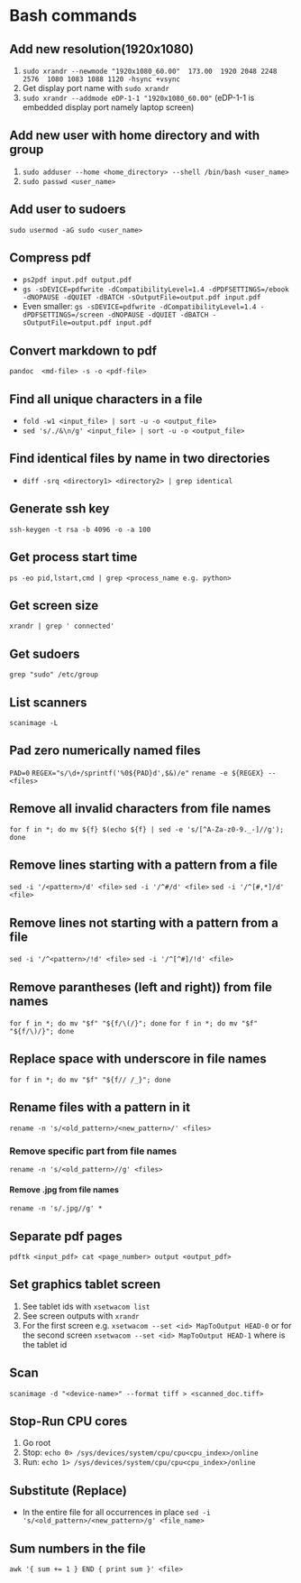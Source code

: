 # Bash commands

## Add new resolution(1920x1080)
1. `sudo xrandr --newmode "1920x1080_60.00"  173.00  1920 2048 2248 2576  1080 1083 1088 1120 -hsync +vsync`
2. Get display port name with `sudo xrandr`
3. `sudo xrandr --addmode eDP-1-1 "1920x1080_60.00"` (eDP-1-1 is embedded display port namely laptop screen)

## Add new user with home directory and with group
1. `sudo adduser --home <home_directory> --shell /bin/bash <user_name>`
2. `sudo passwd <user_name>`

## Add user to sudoers
`sudo usermod -aG sudo <user_name>`

## Compress pdf
* `ps2pdf input.pdf output.pdf`
* `gs -sDEVICE=pdfwrite -dCompatibilityLevel=1.4 -dPDFSETTINGS=/ebook -dNOPAUSE -dQUIET -dBATCH -sOutputFile=output.pdf input.pdf`
* Even smaller: `gs -sDEVICE=pdfwrite -dCompatibilityLevel=1.4 -dPDFSETTINGS=/screen -dNOPAUSE -dQUIET -dBATCH -sOutputFile=output.pdf input.pdf`

## Convert markdown to pdf
`pandoc  <md-file> -s -o <pdf-file>`

## Find all unique characters in a file
* `fold -w1 <input_file> | sort -u -o <output_file>`    <!-- Problematic with non-printable characters -->
* `sed 's/./&\n/g' <input_file> | sort -u -o <output_file>`

## Find identical files by name in two directories
* `diff -srq <directory1> <directory2> | grep identical`

## Generate ssh key
`ssh-keygen -t rsa -b 4096 -o -a 100`

## Get process start time
`ps -eo pid,lstart,cmd | grep <process_name e.g. python>`

## Get screen size
`xrandr | grep ' connected'`

## Get sudoers
`grep "sudo" /etc/group`

## List scanners
`scanimage -L`

## Pad zero numerically named files
`PAD=0`
`REGEX="s/\d+/sprintf('%0${PAD}d',$&)/e"`
`rename -e ${REGEX} -- <files>`

## Remove all invalid characters from file names
`for f in *; do mv ${f} $(echo ${f} | sed -e 's/[^A-Za-z0-9._-]//g'); done`

## Remove lines starting with a pattern from a file
`sed -i '/<pattern>/d' <file>`
`sed -i '/^#/d' <file>`  <!-- Remove lines starting with # -->
`sed -i '/^[#,*]/d' <file>`  <!-- Remove lines starting with # or * -->

## Remove lines not starting with a pattern from a file
`sed -i '/^<pattern>/!d' <file>`
`sed -i '/^[^#]/!d' <file>`  <!-- Remove lines not starting with # -->

## Remove parantheses (left and right)) from file names
`for f in *; do mv "$f" "${f/\(/}"; done`
`for f in *; do mv "$f" "${f/\)/}"; done`

## Replace space with underscore in file names
`for f in *; do mv "$f" "${f// /_}"; done`

## Rename files with a pattern in it
`rename -n 's/<old_pattern>/<new_pattern>/' <files>`

### Remove specific part from file names
`rename -n 's/<old_pattern>//g' <files>`

#### Remove .jpg from file names
`rename -n 's/.jpg//g' *`

## Separate pdf pages
`pdftk <input_pdf> cat <page_number> output <output_pdf>`

## Set graphics tablet screen
1. See tablet ids with `xsetwacom list`
2. See screen outputs with `xrandr`
3. For the first screen e.g. `xsetwacom --set <id> MapToOutput HEAD-0` or for the second screen `xsetwacom --set <id> MapToOutput HEAD-1` where <id> is the tablet id

## Scan
`scanimage -d "<device-name>" --format tiff > <scanned_doc.tiff>`

## Stop-Run CPU cores
1. Go root
2. Stop: `echo 0> /sys/devices/system/cpu/cpu<cpu_index>/online`
3. Run:  `echo 1> /sys/devices/system/cpu/cpu<cpu_index>/online`

## Substitute (Replace)
* In the entire file for all occurrences in place `sed -i 's/<old_pattern>/<new_pattern>/g' <file_name>`

## Sum numbers in the file
`awk '{ sum += 1 } END { print sum }' <file>`
